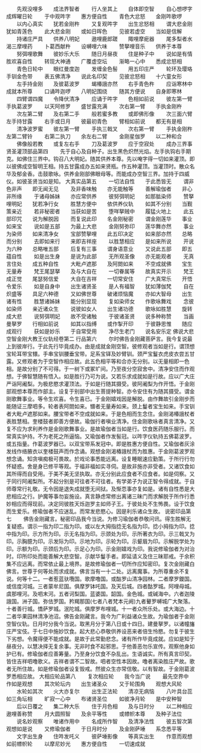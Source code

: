 <!-- { "loadSidebar": true } -->
　　先观没哩多　　成法界智者
　　行人坐其上　　自体即空智
　　自心想啰字　　成辉曜日轮
　　于中观吽字　　惠方便自性
　　青色大忿怒　　金刚吽歌啰
　　以内心真实　　犹若金刚杵
　　又复观吽字　　出生忿怒相
　　谓大悲金刚　　犹如青莲色
　　此大悲金刚　　或如日晖色
　　见彼若虚空　　当如是信解
　　持诸庄严具　　供养八明妃
　　遨哩鹿郎蹉　　陬哩摩痆器
　　尾多梨者水　　渴三摩哩药
　　卜葛西献杵　　设嚩哩六味
　　赞拏哩音乐　　供养于本尊
　　努弭哩歌舞　　彼妙乐大乐
　　随日月昼夜　　住是种子中
　　说如是有情　　胜欢喜自性
　　转现大神通　　广覆虚空坛
　　渐略一心中　　悉成忿怒相
　　青色日轮中　　眼红曼度迦
　　发缠金色髻　　用五印庄严
　　轮环及璎珞　　手钏金色带
　　表五佛清净　　说此名印契
　　见彼忿怒相　　十六童女形
　　左手持金刚　　及彼葛波罗
　　朅椿誐亦然　　右手青色杵
　　应诣寒林中　　成就本所尊
　　口诵吽迦啰　　八明妃围绕
　　随其方便说　　自身即寒林
　　四臂谓四魔　　令降伏清净
　　应诵于吽字　　色相如前说
　　彼左第一臂　　手执葛波罗
　　以天阿修罗　　盛甘露充满
　　次右第一臂　　手执金刚杵
　　次左第二臂　　及右第二手
　　般若蜜多教　　或即佛形像
　　次三面六臂　　左手持甘露
　　右手或日月　　彼最初青色
　　臂相如前说　　都无有是相
　　清净波罗蜜　　彼左第一臂
　　手执三戟叉　　次右第一臂
　　手执金刚杵　　左第二臂铃
　　右第二执刀　　余左右二臂
　　金刚星伽罗　　以二种和合
　　佛像般若教　　或复左右手
　　刀及葛波罗　　应于空寂处
　　成办三界事
贤圣灌顶部品第四
　　先于自心及自种子。出生黑色炽然光焰。左手执钩右手期克。如佛住三界中。钩召八大明妃。随其供养本尊。先以唵字得一切如来灌顶。即以彼佛成空智明王相。持五甘露成办五如来贤瓶。作五种灌顶。当灌顶时。散众名华及郁金香。击鼓歌咏。供养金刚部佛眼母等。而能成办空智三界。加持于四威仪。如彼圣贤当如是知。
大真实品第五
　　一切法自性　　于此悉皆无
　　谓非色非声　　即无闻无见
　　及非香味触　　亦无能触等
　　善解瑜伽者　　非心非所缘
　　于诸母姊妹　　亦应常供养
　　彼努弭明妃　　如那胝染师
　　赞拏哩明妃　　犹若净行女
　　胜慧方便中　　依供养仪轨
　　如其不分别　　当觐策亲近
　　若非秘密者　　当获如是苦
　　堕咩拏贼中　　履猛火地上
　　此五部印咒　　说为解脱因
　　而复说此印　　名金刚秘密
　　谓金刚莲华　　事业如来宝
　　说如是五部　　为最上大悲
　　金刚努弥印　　莲华舞亦然
　　事业为染师　　如来清净女
　　宝部赞拏哩　　此五印决定
　　如来部亦然　　总略而分别
　　去即如来行　　来即吉祥座
　　以胜慧相应　　是如来所说
　　开说为六种　　总略唯五部
　　后复有三事　　谓身语意业
　　又说此五部　　即五蕴自性
　　如是出生身　　是说为此部
　　无所观圣像　　亦无能观者
　　无真言住处　　成五种自性
　　大毗卢遮那　　及阿閦如来
　　不空成就佛　　宝生无量寿
　　梵王尾瑟拏　　及与大自在
　　一切眷属等　　故真实开示
　　梵王成正觉　　尾瑟努信爱
　　大自在吉祥　　一切常安住
　　广大真常乐　　开悟令爱乐
　　如是自身中　　出生诸贤圣
　　是人有福智　　犹如薄伽梵
　　自在炽盛等　　具足六种德
　　又如佛世尊　　破诸烦恼魔
　　亦如大智母　　出生诸有性
　　胜慧诸姊妹　　能分别显现
　　复如染师女　　作歌咏舞戏
　　念彼如染师　　亲近诸众生
　　说彼如女人　　出生诸功德
　　歌咏如胜慧　　旋转成大悲
　　说努弭明妃　　故不受诸触
　　于彼诸圣贤　　说多种称赞
　　当画曼拏罗　　行相如前说
　　如其以指缚　　或作掣开印
　　于彼静思惟　　随应成观行
　　获如是妙乐　　于自常受用
　　净尽生老门　　说名安乐定
佛说大悲空智金刚大教王仪轨经卷第二
行品第六
　　尔时佛告金刚藏菩萨言。我今复说最上到彼岸行。于此先行毕竟成办。由是成就金刚空智。彼修观者当如是行。谓顶想宝轮耳带宝镮。手串宝钏腰垂宝带。足系宝铎及妙臂钏。颈严宝鬘衣虎皮衣尝五甘露。又修观者为于空智作相应故。此五色相平等和合亦无分别。以无量相即一色相。是故分别了不可得。于一树下或冢圹间。乃至夜分空寂舍中。清净安住而作观想。于佛智慧随有悟入。如是胜行乃可为说。又若乐求成就如是行故。应以广大庄严诣阿阇梨。为极悲愍求灌顶法。于如是行随其摄受。彼阿阇梨为作开悟。于金刚部观想本尊而作部主。设复于别部中出生菩提种智。亦令安住有为随其摄受。谓金刚歌舞事业。等令生欢喜。令生喜已。于金刚嬉戏因是解脱。由作舞故引金刚步而能随证三摩呬多。轮者表阿閦如来。镮者无量寿如来。颈上鬘者宝生如来。手宝钏者大毗卢遮那如来。腰宝带者不空成就如来。于是色相而生念住。金刚渴椿誐杖者表胜慧相。奎楼鼓者即善方便故。瑜伽行者嗔业清净。住金刚歌咏者真言清净。又复不应为求利养作是金刚歌舞事业。是故瑜伽者当如是行。饮食医药随乐服行。而常真实护持。不为老死之所逼恼。又瑜伽者作发髻冠。以吽字仪轨持五佛葛波罗。或五指量。作葛波罗器已。以双宝带系发冠中。即是胜惠方便自性。又瑜伽者灰涂发线作络腋衣以奎楼鼓声而作念诵。观想金刚渴椿誐杖而为胜惠。于金刚葛波罗观想念诵。知贪嗔痴极可畏故。於戏论事悉能远离。设复睡眠速应勤策。于所行行勿怀疑惑。舍是身已修平等观。于福非福如实寻伺。是故非施亦非受者。又诸饮食如其所得而自受用。于美不美无坚执取。亦无分别此应食者不应食者。如是伺察。又于同行阿阇梨所。不起分别是可往者不可往者。有学弟子为说正智令得成就。于自师尊常行礼敬。无令因是退失成就堕无间狱。及惭恧事亦复如是。诸有自性悉是大悲相应之行。护魔等事勿妄施设。真言静虑常修出离诸三昧门而求解脱于所作行悉妙相应而得现前。决定同彼胜天烁迦罗主如师子王。于彼处处不生怖畏。设于饮食而生爱乐。修瑜伽者不应迷乱。而常发悲愍心。因是利乐诸众生故。
说密印品第七
　　佛告金刚藏言。秘密印品我今当说。为修习瑜伽者恭敬问讯。得生胜解无复疑惑。谓示一指为印二指为印。或以左大拇指捻无名指为印。捻小拇指为印。捻中指为印。示方所为印。示无名指为印。示颈处为印。示所著衣为印。示三戟叉为印。示胸臆为印。示发际为印。示地为印。示轮为印。示颦眉为印。示解脱学处为印。示额为印。示颈后为印。示足心为印。示金刚嬉戏为印。我说修瑜伽者为对治时。印所印处而能善解大悲空智。示献华鬘手者。即延请义及住三昧耶戒。于余积集不应远离。而常依止最上境界。是故修瑜伽者一切所作应知密印。复次金刚藏白佛言。世尊于何等处而求成就。佛言当有一十二处。远离魔事。为所尊重余不复说。何等十二。一者惹蓝驮囕国。歌摩噜国。或酤罗山清净园林。二者摩罗鑁国。或信度河城。三者蒙牟尼国。俱摩罗钵吒国。及天后城。四者酤罗城。阿哩母城。虞那哩河。及呬末河。五者诃梨国。蓝婆国。韶国。金色城。或碱海中。六者迦陵誐国。洲子国。弥佉罗国。矜羯那国(七者八者梵本元阙)九者鼙罗嚩城广大聚落。十者善行城。憍萨罗城。泯陀城。俱摩罗布哩城。十一者众所乐处。或大海边。十二者华果园林清净池沼。佛告金刚藏言。我今为广利益诸众生故。为瑜伽者于金刚空智仪轨。日月时分我今当说。取黑月分于第八日或十四日。建曼拏罗。以诸幢旛庄严宝伎。于七日中施妙饮食。起大悲心恭敬供养设恶来者倍生怜愍。勿复于彼生下劣想。令魔得便不能成就。是故于此常勤悲念。诸有所作毕竟成就。应如是知于昼夜分。以慧决择无复余事。无非时食不起邪思。于他善恶勿乐宣传。观察他身如护已有。修瑜伽者应善筹量。乃至身分饮食不杂乱出。生语诚实。所有真言印契。皆住吉祥呬噜歌义。吉祥者谓不二智故。呬者空性本因故。噜者离染胜庄严故。歌者无所住故。如是修瑜伽者设复毁戒。然彼众生亦常信敬。以有智故。于金刚葛波罗悉相应故。
大相应轮品第八
　　复次相应轮　　我今当广说
　　最先空界中　　作如是观想
　　其次轮坛内　　出生诸圣众
　　又于轮围角　　观想大风轮
　　水轮如其次　　火大亦复尔
　　出生正法轮　　清凉无病恼
　　八叶具台蕊　　如三角坛相
　　旷寂一心中　　布诸贤圣位
　　如彼净月轮　　是中安种智
　　后以日覆之　　集二种大乐
　　住于月色相　　及与日时分
　　以二种相应　　遨哩善称赞
　　月大圆照智　　及余平等性
　　或幖帜本尊　　及种子法位
　　说名妙观察　　唯诸作用中
　　名成所作智　　及清净法性
　　彼五智次第　　观想如是说
　　又修瑜伽者　　于日月时分
　　及金刚萨埵　　系念悉平等
　　文字出生身　　住吽发吒义
　　彼萨埵影像　　等真实出生
　　作意而观想　　如前幖帜轮
　　以摩尼妙光　　惠方便自性
　　一切速成就
